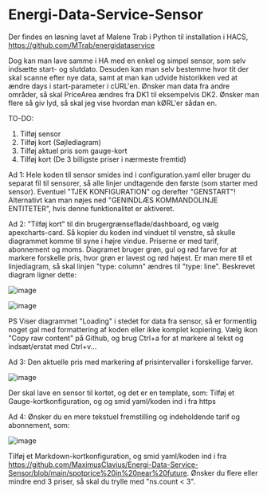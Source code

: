 # Energi-Data-Service-Sensor

Der findes en løsning lavet af Malene Trab i Python til installation i HACS, https://github.com/MTrab/energidataservice

Dog kan man lave samme i HA med en enkel og simpel sensor, som selv indsætte start- og slutdato. Desuden kan man selv bestemme hvor tit der skal scanne efter nye data, samt at man kan udvide historikken ved at ændre days i start-parameter i cURL'en. Ønsker man data fra andre områder, så skal PriceArea ændres fra DK1 til eksempelvis DK2. Ønsker man flere så giv lyd, så skal jeg vise hvordan man kØRL'er sådan en.

TO-DO:
1) Tilføj sensor
2) Tilføj kort (Søjlediagram)
3) Tilføj aktuel pris som gauge-kort
4) Tilføj kort (De 3 billigste priser i nærmeste fremtid)

Ad 1:
Hele koden til sensor smides ind i configuration.yaml eller bruger du separat fil til sensorer, så alle linjer undtagende den første (som starter med sensor). Eventuel "TJEK KONFIGURATION" og derefter "GENSTART"! Alternativt kan man nøjes ned "GENINDLÆS KOMMANDOLINJE ENTITETER", hvis denne funktionalitet er aktiveret.

Ad 2:
"Tilføj kort" til din brugergrænseflade/dashboard, og vælg apexcharts-card. Så kopier du koden ind vinduet til venstre, så skulle diagrammet komme til syne i højre vindue. Priserne er med tarif, abonnement og moms. Diagramet bruger grøn, gul og rød farve for at markere forskelle pris, hvor grøn er lavest og rød højest. Er man mere til et linjediagram, så skal linjen "type: column" ændres til "type: line". Beskrevet diagram ligner dette:

![image](https://user-images.githubusercontent.com/103023823/183419890-0737c639-06cf-4959-8c0c-ecc75de36407.png)

![image](https://user-images.githubusercontent.com/103023823/189534752-a431daf2-fab4-454d-b315-f1037b5b599a.png)

PS
Viser diagrammet "Loading" i stedet for data fra sensor, så er formentlig noget gal med formattering af koden eller ikke komplet kopiering. Vælg ikon "Copy raw content" på Github, og brug Ctrl+a for at markere al tekst og indsæt/erstat med Ctrl+v...

Ad 3:
Den aktuelle pris med markering af prisintervaller i forskellige farver.

![image](https://user-images.githubusercontent.com/103023823/206850966-839c8d47-3994-4e18-aadd-fbddf7ee01e8.png)

Der skal lave en sensor til kortet, og det er en template, som:
Tilføj et Gauge-kortkonfiguration, og og smid yaml/koden ind i fra https

Ad 4:
Ønsker du en mere tekstuel fremstilling og indeholdende tarif og abonnement, som:

![image](https://user-images.githubusercontent.com/103023823/189045731-00e8d17b-dbb0-4f1b-ad4d-960e3adfaa0e.png)

Tilføj et Markdown-kortkonfiguration, og smid yaml/koden ind i fra https://github.com/MaximusClavius/Energi-Data-Service-Sensor/blob/main/spotprice%20in%20near%20future. Ønsker du flere eller mindre end 3 priser, så skal du trylle med "ns.count < 3".
